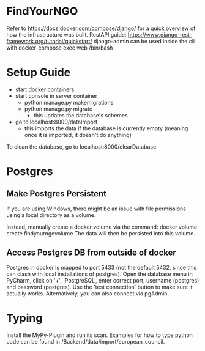 # FindYourNGO

Refer to https://docs.docker.com/compose/django/ for a quick overview of how the infrastructure was built.
RestAPI guide: https://www.django-rest-framework.org/tutorial/quickstart/
django-admin can be used inside the cli with docker-compose exec web /bin/bash


# Setup Guide
- start docker containers
- start console in server container
	- python manage.py makemigrations
	- python manage.py migrate
		- this updates the database's schemes
- go to localhost:8000/dataImport
	- this imports the data if the database is currently empty (meaning once it is imported, it doesn't do anything)


To clean the database, go to localhost:8000/clearDatabase.


# Postgres

## Make Postgres Persistent
If you are using Windows, there might be an issue with file permissions using a local directory as a volume.

Instead, manually create a docker volume via the command: docker volume create findyourngovolume
The data will then be persisted into this volume.


## Access Postgres DB from outside of docker
Postgres in docker is mapped to port 5433 (not the default 5432, since this can clash with local installations of postgres). Open the database menu in PyCharm, click on '+', 'PostgreSQL', enter correct port, username (postgres) and password (postgres). Use the 'test connection' button to make sure it actually works.
Alternatively, you can also connect via pgAdmin.


# Typing
Install the MyPy-Plugin and run its scan. Examples for how to type python code can be found in /Backend/data/import/european_council.
